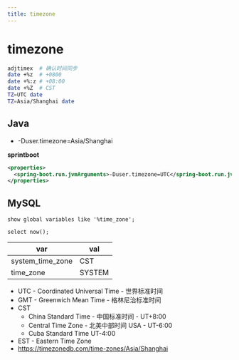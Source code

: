 ```yaml
---
title: timezone
---
```


# timezone

```bash
adjtimex  # 确认时间同步
date +%z  # +0800
date +%:z # +08:00
date +%Z  # CST
TZ=UTC date
TZ=Asia/Shanghai date
```

## Java

- -Duser.timezone=Asia/Shanghai

**sprintboot**

```xml
<properties>
  <spring-boot.run.jvmArguments>-Duser.timezone=UTC</spring-boot.run.jvmArguments>
</properties>
```

## MySQL

```mysql
show global variables like '%time_zone';

select now();
```

| var              | val    |
| ---------------- | ------ |
| system_time_zone | CST    |
| time_zone        | SYSTEM |

- UTC - Coordinated Universal Time - 世界标准时间
- GMT - Greenwich Mean Time - 格林尼治标准时间
- CST
  - China Standard Time - 中国标准时间 - UT+8:00
  - Central Time Zone - 北美中部时间 USA - UT-6:00
  - Cuba Standard Time UT-4:00
- EST - Eastern Time Zone
- https://timezonedb.com/time-zones/Asia/Shanghai

